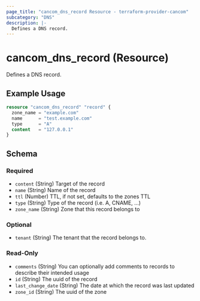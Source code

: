 ```yaml
---
page_title: "cancom_dns_record Resource - terraform-provider-cancom"
subcategory: "DNS"
description: |-
  Defines a DNS record.
---
```


# cancom_dns_record (Resource)

Defines a DNS record.

## Example Usage

```terraform
resource "cancom_dns_record" "record" {
  zone_name = "example.com"
  name      = "test.example.com"
  type      = "A"
  content   = "127.0.0.1"
}
```

<!-- schema generated by tfplugindocs -->
## Schema

### Required

- `content` (String) Target of the record
- `name` (String) Name of the record
- `ttl` (Number) TTL, if not set, defaults to the zones TTL
- `type` (String) Type of the record (i.e. A, CNAME, ...)
- `zone_name` (String) Zone that this record belongs to

### Optional

- `tenant` (String) The tenant that the record belongs to.

### Read-Only

- `comments` (String) You can optionally add comments to records to describe their intended usage
- `id` (String) The uuid of the record
- `last_change_date` (String) The date at which the record was last updated
- `zone_id` (String) The uuid of the zone
